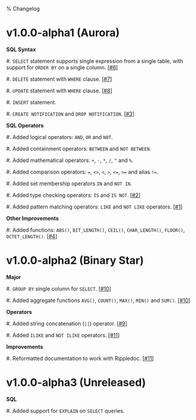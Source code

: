 % Changelog

v1.0.0-alpha1 (Aurora)
======================

**SQL Syntax**

 #. `SELECT` statement supports single expression from a single table, with
    support for `ORDER BY` on a single column.
    [[#6](https://github.com/elliotchance/tesseract/pull/6)]
 
 #. `DELETE` statement with `WHERE` clause.
    [[#7](https://github.com/elliotchance/tesseract/pull/7)]
 
 #. `UPDATE` statement with `WHERE` clause.
    [[#8](https://github.com/elliotchance/tesseract/pull/8)]
 
 #. `INSERT` statement.
 
 #. `CREATE NOTIFICATION` and `DROP NOTIFICATION`.
    [[#3](https://github.com/elliotchance/tesseract/pull/3)]

**SQL Operators**
 
 #. Added logical operators: `AND`, `OR` and `NOT`.
 
 #. Added containment operators: `BETWEEN` and `NOT BETWEEN`.
 
 #. Added mathematical operators: `+`, `-`, `*`, `/`, `^` and `%`.
 
 #. Added comparison operators: `=`, `<>`, `<`, `>`, `<=`, `>=` and alias `!=`.
 
 #. Added set membership operators `IN` and `NOT IN`.
 
 #. Added type checking operators: `IS` and `IS NOT`.
    [[#2](https://github.com/elliotchance/tesseract/pull/2)]
 
 #. Added pattern matching operators: `LIKE` and `NOT LIKE` operators.
    [[#1](https://github.com/elliotchance/tesseract/pull/1)]
    
**Other Improvements**
    
 #. Added functions: `ABS()`, `BIT_LENGTH()`, `CEIL()`, `CHAR_LENGTH()`,
    `FLOOR()`, `OCTET_LENGTH()`.
    [[#4](https://github.com/elliotchance/tesseract/pull/4)]


v1.0.0-alpha2 (Binary Star)
===========================

**Major**

 #. `GROUP BY` single column for `SELECT`.
    [[#10](https://github.com/elliotchance/tesseract/pull/10)]

 #. Added aggregate functions `AVG()`, `COUNT()`, `MAX()`, `MIN()` and `SUM()`.
    [[#10](https://github.com/elliotchance/tesseract/pull/10)]
    
**Operators**

 #. Added string concatenation (`||`) operator.
    [[#9](https://github.com/elliotchance/tesseract/pull/9)]

 #. Added `ILIKE` and `NOT ILIKE` operators.
    [[#11](https://github.com/elliotchance/tesseract/pull/11)]

**Improvements**
    
 #. Reformatted documentation to work with Rippledoc.
    [[#11](https://github.com/elliotchance/tesseract/pull/11)]


v1.0.0-alpha3 (Unreleased)
===========================

**SQL**

 #. Added support for `EXPLAIN` on `SELECT` queries.
